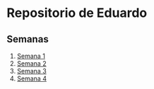 # Repositorio de Eduardo
## Semanas
1. [Semana 1](./semanas/s1)
2. [Semana 2](./semanas/s2)
3. [Semana 3](./semanas/s3)
4. [Semana 4](./semanas/s4)
